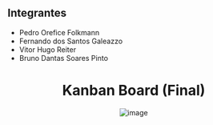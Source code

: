 ## Integrantes
- Pedro Orefice Folkmann
- Fernando dos Santos Galeazzo
- Vitor Hugo Reiter
- Bruno Dantas Soares Pinto



<div align="center">

  # Kanban Board (Final)
  ![image](https://user-images.githubusercontent.com/61234925/222132240-380b6fca-2abe-4238-805e-0d395ac23c34.png)

 <div>
